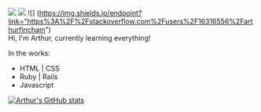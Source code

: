 ![](https://visitor-badge.laobi.icu/badge?page_id=arthurfincham.arthurfincham)
![](https://img.shields.io/badge/-stackoverflow-orange?url="https://stackoverflow.com/users/16316556/arthurfincham")
![] (https://img.shields.io/endpoint?link="https%3A%2F%2Fstackoverflow.com%2Fusers%2F16316556%2Farthurfincham")
<br>
Hi, I'm Arthur, currently learning everything!

In the works:
<ul>
  <li>HTML | CSS</li>
  <li>Ruby | Rails</li>
  <li>Javascript</li>
</ul>

[![Arthur's GitHub stats](https://github-readme-stats.vercel.app/api?username=arthurfincham&show_icons=true)](https://github.com/anuraghazra/github-readme-stats)

